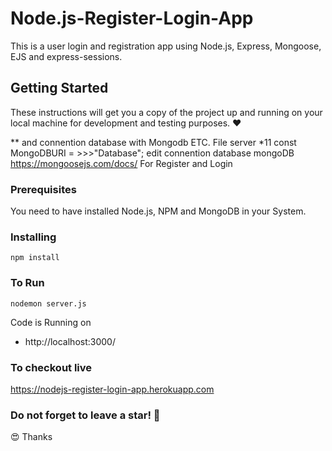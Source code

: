 # Node.js-Register-Login-App

This is a user login and registration app using Node.js, Express, Mongoose, EJS and express-sessions.

## Getting Started

These instructions will get you a copy of the project up and running on your local machine for development and testing purposes. :heart:

\** and connention database with Mongodb ETC.
File server
*11 const MongoDBURI = >>>"Database"; edit connention database mongoDB
https://mongoosejs.com/docs/ For Register and Login

### Prerequisites

You need to have installed Node.js, NPM and MongoDB in your System.

### Installing

```
npm install
```

### To Run

```
nodemon server.js
```

Code is Running on

- http://localhost:3000/

### To checkout live

<a href="https://nodejs-register-login-app.herokuapp.com" target="_blank">https://nodejs-register-login-app.herokuapp.com</a>

### Do not forget to leave a star! :hugs:

:heart_eyes: Thanks
